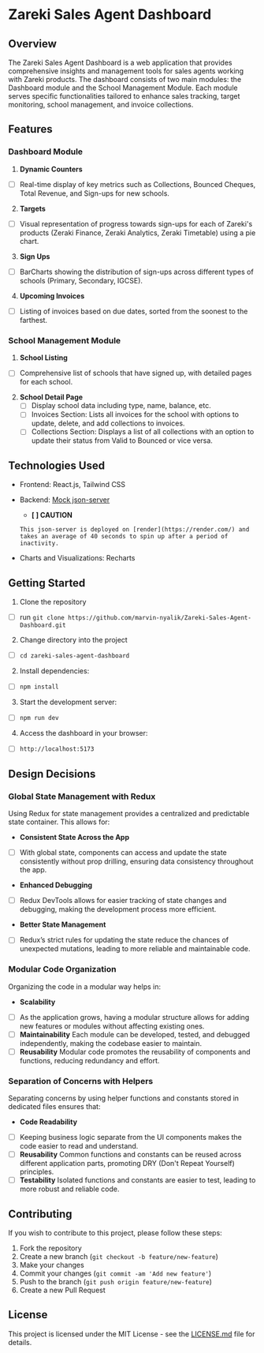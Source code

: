 # Zareki Sales Agent Dashboard

## Overview

The Zareki Sales Agent Dashboard is a web application that provides comprehensive insights and management tools for sales agents working with Zareki products. The dashboard consists of two main modules: the Dashboard module and the School Management Module. Each module serves specific functionalities tailored to enhance sales tracking, target monitoring, school management, and invoice collections.

## Features

### Dashboard Module

1. **Dynamic Counters**
- [ ] Real-time display of key metrics such as Collections, Bounced Cheques, Total Revenue, and Sign-ups for new schools.
2. **Targets**

- [ ] Visual representation of progress towards sign-ups for each of Zareki's products (Zeraki Finance, Zeraki Analytics, Zeraki Timetable) using a pie chart.
3. **Sign Ups**

- [ ] BarCharts showing the distribution of sign-ups across different types of schools (Primary, Secondary, IGCSE).
4. **Upcoming Invoices**

- [ ] Listing of invoices based on due dates, sorted from the soonest to the farthest.

### School Management Module

1. **School Listing**
- [ ] Comprehensive list of schools that have signed up, with detailed pages for each school.
2. **School Detail Page**
   - [ ] Display school data including type, name, balance, etc.
   - [ ] Invoices Section: Lists all invoices for the school with options to update, delete, and add collections to invoices.
   - [ ] Collections Section: Displays a list of all collections with an option to update their status from Valid to Bounced or vice versa.

## Technologies Used

- Frontend: React.js, Tailwind CSS
- Backend: [Mock json-server](https://mock-server-k755.onrender.com/)

  - **[ ] CAUTION**

   `This json-server is deployed on [render](https://render.com/) and takes an average of 40 seconds to spin up after a period of inactivity.`

- Charts and Visualizations: Recharts

## Getting Started

1. Clone the repository
- [ ] run `git clone https://github.com/marvin-nyalik/Zareki-Sales-Agent-Dashboard.git`
2. Change directory into the project 
- [ ] `cd zareki-sales-agent-dashboard`
2. Install dependencies: 
- [ ] `npm install`
3. Start the development server:

- [ ] `npm run dev`
4. Access the dashboard in your browser:
- [ ] `http://localhost:5173`

## Design Decisions

### Global State Management with Redux

Using Redux for state management provides a centralized and predictable state container. This allows for:

- **Consistent State Across the App**
 - [ ] With global state, components can access and update the state consistently without prop drilling, ensuring data consistency throughout the app.
- **Enhanced Debugging**
 - [ ] Redux DevTools allows for easier tracking of state changes and debugging, making the development process more efficient.
- **Better State Management**
 - [ ] Redux’s strict rules for updating the state reduce the chances of unexpected mutations, leading to more reliable and maintainable code.

### Modular Code Organization

Organizing the code in a modular way helps in:

- **Scalability**
 - [ ] As the application grows, having a modular structure allows for adding new features or modules without affecting existing ones.
- [ ] **Maintainability**
 Each module can be developed, tested, and debugged independently, making the codebase easier to maintain.
- [ ] **Reusability**
Modular code promotes the reusability of components and functions, reducing redundancy and effort.

### Separation of Concerns with Helpers

Separating concerns by using helper functions and constants stored in dedicated files ensures that:

- **Code Readability**
 - [ ] Keeping business logic separate from the UI components makes the code easier to read and understand.
- [ ] **Reusability**
Common functions and constants can be reused across different application parts, promoting DRY (Don't Repeat Yourself) principles.
- [ ] **Testability**
 Isolated functions and constants are easier to test, leading to more robust and reliable code.

## Contributing

If you wish to contribute to this project, please follow these steps:

1. Fork the repository
2. Create a new branch (`git checkout -b feature/new-feature`)
3. Make your changes
4. Commit your changes (`git commit -am 'Add new feature'`)
5. Push to the branch (`git push origin feature/new-feature`)
6. Create a new Pull Request

## License

This project is licensed under the MIT License - see the [LICENSE.md](LICENSE.md) file for details.
